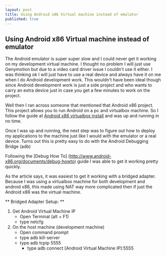 ```yaml
---
layout: post
title: Using Android x86 Virtual machine instead of emulator
published: true
---
```


## Using Android x86 Virtual machine instead of emulator

The Android emulator is super super slow and I could never get it working on my development virtual machine.  I thought no problem I will just use Genymotion but due to a video card driver issue I couldn't use it either.  I was thinking ok I will just have to use a real device and always have it on me when I do Android development work.  This wouldn't have been ideal though since Android development work is just a side project and who wants to carry an extra device just in case you get a few minutes to work on the project.

Well then I ran across someone that mentioned that Android x86 project.  This project allows you to run Android on a pc and virtualbox machine.  So I follow the guide at  [Android x86 virtualbox install](http://www.android-x86.org/documents/virtualboxhowto) and was up and running in no time.  

Once I was up and running, the next step was to figure out how to deploy my applications to the machine just like I would with the emulator or a real device.  Turns out this is pretty easy to do with the Android Debugging Bridge (adb)

Following the [Debug How To] (http://www.android-x86.org/documents/debug-howto) guide I was able to get it working pretty quickly.

As the article says, it was easiest to get it working with a bridged adapter.  Because I was using a virtualbox machine for both development and android x86, this made using NAT way more complicated then if just the Android x86 was the virtual machine.  

** Bridged Adapter Setup: **

1. Get Android Virtual Machine IP
	- Open Terminal (alt + F1)
	- type netcfg 
1. On the host machine (development machine)
	- Open command prompt
	- type adb kill-server
	- type adb tcpip 5555
    	- type adb connect [Android Virtual Machine IP]:5555

